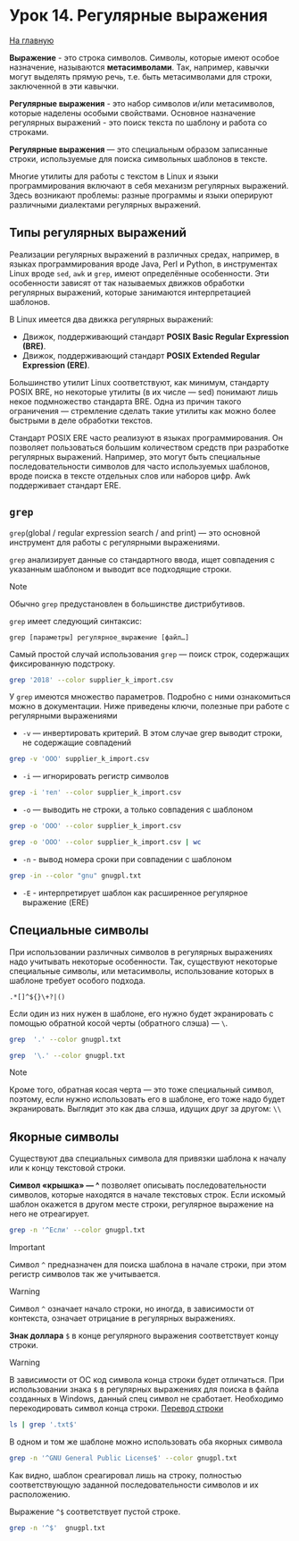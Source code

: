 # Урок 14. Регулярные выражения

[На главную](/mdk0401.github.io)

**Выражение** - это строка символов. Символы, которые имеют особое назначение, называются **метасимволами**. Так, например, кавычки могут выделять прямую речь, т.е. быть метасимволами для строки, заключенной в эти кавычки. 

**Регулярные выражения** - это набор символов и/или метасимволов, которые наделены особыми свойствами. Основное назначение регулярных выражений - это поиск текста по шаблону и работа со строками.

**Регулярные выражения** — это специальным образом записанные строки, используемые для поиска символьных шаблонов в тексте. 

Многие утилиты для работы с текстом в Linux и языки программирования включают в себя механизм регулярных выражений. Здесь возникают проблемы: разные программы и языки оперируют различными диалектами регулярных выражений. 

## Типы регулярных выражений
Реализации регулярных выражений в различных средах, например, в языках программирования вроде Java, Perl и Python, в инструментах Linux вроде `sed`, `awk` и `grep`, имеют определённые особенности. Эти особенности зависят от так называемых движков обработки регулярных выражений, которые занимаются интерпретацией шаблонов.

В Linux имеется два движка регулярных выражений:

+ Движок, поддерживающий стандарт **POSIX Basic Regular Expression (BRE)**.
+ Движок, поддерживающий стандарт **POSIX Extended Regular Expression (ERE)**.

Большинство утилит Linux соответствуют, как минимум, стандарту POSIX BRE, но некоторые утилиты (в их числе — sed) понимают лишь некое подмножество стандарта BRE. Одна из причин такого ограничения — стремление сделать такие утилиты как можно более быстрыми в деле обработки текстов.

Стандарт POSIX ERE часто реализуют в языках программирования. Он позволяет пользоваться большим количеством средств при разработке регулярных выражений. Например, это могут быть специальные последовательности символов для часто используемых шаблонов, вроде поиска в тексте отдельных слов или наборов цифр. Awk поддерживает стандарт ERE.

## `grep`
`grep`(global / regular expression search / and print) — это основной инструмент для работы с регулярными выражениями. 

`grep` анализирует данные со стандартного ввода, ищет совпадения с указанным шаблоном и выводит все подходящие строки. 

> [!NOTE]
> Обычно `grep` предустановлен в большинстве дистрибутивов. 

`grep` имеет следующий синтаксис:

```
grep [параметры] регулярное_выражение [файл…]
```

Самый простой случай использования `grep` — поиск строк, содержащих фиксированную подстроку.

```bash
grep '2018' --color supplier_k_import.csv
```

У `grep` имеются множество параметров. Подробно с ними ознакомиться можно в документации. Ниже приведены ключи, полезные при работе с регулярными выражениями

+ `-v` — инвертировать критерий. В этом случае grep выводит строки, не содержащие совпадений

```bash
grep -v 'ООО' supplier_k_import.csv
```

+ `-i` — игнорировать регистр символов

```bash
grep -i 'тел' --color supplier_k_import.csv
```

+ `-o` — выводить не строки, а только совпадения с шаблоном

```bash
grep -o 'ООО' --color supplier_k_import.csv

grep -o 'ООО' --color supplier_k_import.csv | wc
```

+ `-n` - вывод номера сроки при совпадении с шаблоном

```bash
grep -in --color "gnu" gnugpl.txt
```

+ `-E` - интерпретирует шаблон как расширенное регулярное выражение (ERE)

## Специальные символы
При использовании различных символов в регулярных выражениях надо учитывать некоторые особенности. Так, существуют некоторые специальные символы, или метасимволы, использование которых в шаблоне требует особого подхода. 

```
.*[]^${}\+?|()
```

Если один из них нужен в шаблоне, его нужно будет экранировать с помощью обратной косой черты (обратного слэша) — `\`.

```bash
grep  '.' --color gnugpl.txt

grep  '\.' --color gnugpl.txt
```

> [!NOTE]
> Кроме того, обратная косая черта — это тоже специальный символ, поэтому, если нужно использовать его в шаблоне, его тоже надо будет экранировать. Выглядит это как два слэша, идущих друг за другом: `\\`

## Якорные символы
Существуют два специальных символа для привязки шаблона к началу или к концу текстовой строки.

**Символ «крышка» — ^** позволяет описывать последовательности символов, которые находятся в начале текстовых строк. Если искомый шаблон окажется в другом месте строки, регулярное выражение на него не отреагирует. 

```bash
grep -n '^Если' --color gnugpl.txt
```

> [!IMPORTANT]
> Символ `^` предназначен для поиска шаблона в начале строки, при этом регистр символов так же учитывается.

> [!WARNING]
> Символ `^` означает начало строки, но иногда, в зависимости от контекста, означает отрицание в регулярных выражениях.

**Знак доллара** `$` в конце регулярного выражения соответствует концу строки.

> [!WARNING]
> В зависимости от ОС код символа конца строки будет отличаться. При использовании знака `$` в регулярных выражениях для поиска в файла созданных в Windows, данный спец символ не сработает. Необходимо перекодировать символ конца строки.
> [Перевод строки](https://ru.wikipedia.org/wiki/%D0%9F%D0%B5%D1%80%D0%B5%D0%B2%D0%BE%D0%B4_%D1%81%D1%82%D1%80%D0%BE%D0%BA%D0%B8)

```bash
ls | grep '.txt$'
```

В одном и том же шаблоне можно использовать оба якорных символа

```bash
grep -n '^GNU General Public License$' --color gnugpl.txt
```

Как видно, шаблон среагировал лишь на строку, полностью соответствующую заданной последовательности символов и их расположению.

Выражение `^$` соответствует пустой строке.

```bash
grep -n '^$'  gnugpl.txt
```

